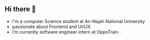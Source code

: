 ## Hi there 👋
- I'm a computer Science student at An-Najah National University
- passionate about Frontend and UI/UX.
- I’m currently software engineer intern at OppoTrain .
<!--
**AhmadThaher/AhmadThaher** is a ✨ _special_ ✨ repository because its `README.md` (this file) appears on your GitHub profile.

Here are some ideas to get you started:

- 🔭 I’m currently training OppoTrain ...
- 🌱 I’m currently learning ...
- 👯 I’m looking to collaborate on ...
- 🤔 I’m looking for help with ...
- 💬 Ask me about ...
- 📫 How to reach me: ...
- 😄 Pronouns: ...
- ⚡ Fun fact: ...
-->
